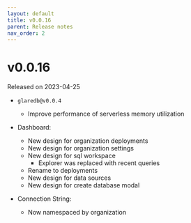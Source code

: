 ```yaml
---
layout: default
title: v0.0.16
parent: Release notes
nav_order: 2
---
```


<!-- markdownlint-disable title-case-style -->

# v0.0.16

Released on 2023-04-25

<!-- markdownlint-enable title-case-style -->

- `glaredb@v0.0.4`

  - Improve performance of serverless memory utilization

- Dashboard:
  - New design for organization deployments
  - New design for organization settings
  - New design for sql workspace
    - Explorer was replaced with recent queries
  - Rename to deployments
  - New design for data sources
  - New design for create database modal
- Connection String:
  - Now namespaced by organization
